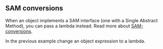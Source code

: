 ## SAM conversions
When an object implements a SAM interface (one
with a Single Abstract Method), you can pass a lambda
instead. Read more about [SAM-conversions][1].

In the previous example change an object expression to a lambda.

[1]: https://kotlinlang.org/docs/reference/java-interop.html#sam-conversions
